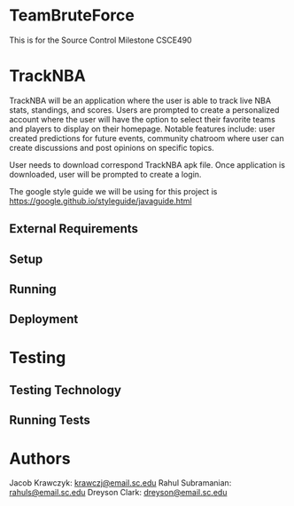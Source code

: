 # TeamBruteForce
This is for the Source Control Milestone CSCE490
# TrackNBA
TrackNBA will be an application where the user is able to track live NBA stats, standings, and scores.
Users are prompted to create a personalized account where the user will have the option to select
their favorite teams and players to display on their homepage. 
Notable features include: user created predictions for future events, community chatroom where 
user can create discussions and post opinions on specific topics.


 User needs to download correspond TrackNBA apk file. Once application is downloaded, 
 user will be prompted to create a login. 

The google style guide we will be using for this project is https://google.github.io/styleguide/javaguide.html
## External Requirements
## Setup
## Running
## Deployment
# Testing
## Testing Technology
## Running Tests
# Authors
Jacob Krawczyk: krawczj@email.sc.edu
Rahul Subramanian: rahuls@email.sc.edu
Dreyson Clark: dreyson@email.sc.edu
